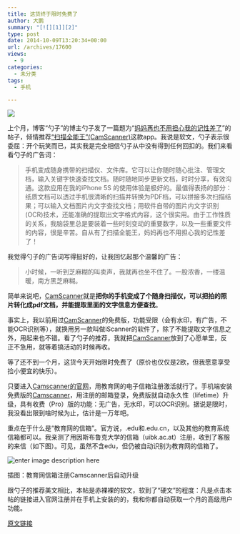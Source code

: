 ```yaml
---
title: 这货终于限时免费了
author: 大鹏
summary: "[![][1]][2]"
type: post
date: 2014-10-09T13:20:34+00:00
url: /archives/17600
views:
  - 9
categories:
  - 未分类
tags:
  - 手机

---
```

[![][1]][2]

上个月，博客“勺子”的博主勺子发了一篇题为“[妈妈再也不用担心我的记性差了][3]”的帖子，倾情推荐[“扫描全能王”(CamScanner)][2]这款app。我说是软文，勺子表示很委屈：开个玩笑而已，其实我是完全相信勺子从中没有得到任何回扣的。我们来看看勺子的广告词：

> 手机变成随身携带的扫描仪、文件库。它可以让你随时随心批注、管理文档，输入关键字快速查找文档。随时随地同步更新文档，时时分享，有效沟通。这款应用在我的iPhone 5S 的使用体验是极好的。最值得表扬的部分：纸质文档可以透过手机很清晰的扫描并转换为PDF档，可以拼接多次扫描结果；可以输入文档图片内文字查找文档；用软件自带的图片内文字识别(OCR)技术，还能准确的提取出文字格式内容，这个很实用。由于工作性质的关系，我脑袋里总是要装着一些时刻变动的重要数字，以及一些重要文件的内容，很是辛苦。自从有了扫描全能王，妈妈再也不用担心我的记性差了！

我觉得勺子的广告词写得挺好的，让我回忆起那个温馨的广告：

> 小时候，一听到芝麻糊的叫卖声，我就再也坐不住了。一股浓香，一缕温暖，南方黑芝麻糊。

简单来说吧，[CamScanner][2]就是**把你的手机变成了个随身扫描仪，可以把拍的照片转化成pdf文档，并能提取里面的文字信息方便查找**。

事实上，我以前用过[CamScanner][2]的免费版，功能受限（会有水印，有广告，不能OCR识别等），就换用另一款叫做iScanner的软件了，除了不能提取文字信息之外，用起来也不错。看了勺子的推荐，我就把[CamScanner][2]放到了心愿单里，反正不急用，就等着搞活动的时候再收。

等了还不到一个月，这货今天开始限时免费了（原价也仅仅是2欧，但我愿意享受捡小便宜的快乐）。

只要进入[Camscanner的官网][2]，用教育网的电子信箱注册激活就行了。手机端安装免费版的[Camscanner][2]，用注册的邮箱登录，免费版就自动永久性（lifetime）升级，具有收费（Pro）版的功能：无广告，无水印，可以OCR识别。据说是限时，我没看出限到啥时候为止，估计是一万年吧。

重点在于什么是“教育网的信箱”。官方说，.edu和.edu.cn，以及其他的教育系统信箱都可以。我亲测了用因斯布鲁克大学的信箱（uibk.ac.at）注册，收到了客服的来信（如下图）。可见，虽然不含edu，但仍被自动识别为教育网的信箱了。

![enter image description here][4]

插图：教育网信箱注册Camscanner后自动升级

跟勺子的推荐美文相比，本帖是赤裸裸的软文，软到了“硬文”的程度：凡是点击本帖的链接进入官网注册并在手机上安装的的，我和你都自动获取一个月的高级用户功能。

 [1]: http://img.wdjimg.com/mms/icon/v1/9/c0/10ce9cdc30fd3852f5c13224c04cfc09_256_256.png
 [2]: https://www.camscanner.com/ru?143157497link
 [3]: https://chenghouwen.com/archives/36883
 [4]: https://gwkpxq-bn1305.files.1drv.com/y2pvwuWlkv9TiuiOyascxU3_4zZ4fjnSKM-0dDCropM6Q4fYBZfMWFIxYUFEIzJrtVOlsLY4Imeybmbbe-uq5L4qidLHKLYORyYqQa_Oy6qelw/2014-10-09_camscanner.jpg

[原文链接](http://dapengde.com/archives/17600)

